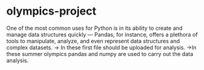 # olympics-project
One of the most common uses for Python is in its ability to create and manage data structures quickly — Pandas, for instance, offers a plethora of tools to manipulate, analyze, and even represent data structures and complex datasets.
-> In these  first file should be  uploaded for analysis.
->In these summer olympics pandas and numpy are used to carry out the data analysis.
